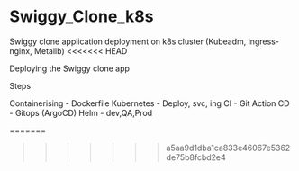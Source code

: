# Swiggy_Clone_k8s
Swiggy clone application deployment on k8s cluster (Kubeadm, ingress-nginx, Metallb)
<<<<<<< HEAD


Deploying the Swiggy clone app 

Steps

Containerising - Dockerfile 
Kubernetes - Deploy, svc, ing
CI - Git Action
CD - Gitops (ArgoCD)
Helm - dev,QA,Prod









=======
>>>>>>> a5aa9d1dba1ca833e46067e5362de75b8fcbd2e4
